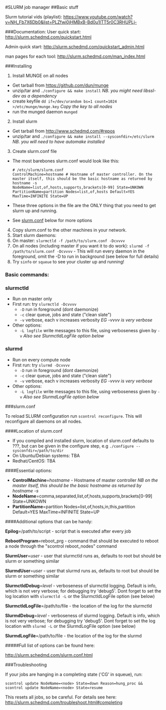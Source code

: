 #SLURM job manager
##Basic stuff

Slurm tutorial vids (playlist): https://www.youtube.com/watch?v=NH_Fb7X6Db0&list=PLZfwi0jHMBxB-Bd0u1lTT5r0C3RHUPLj-

###Documentation:
User quick start: http://slurm.schedmd.com/quickstart.html

Admin quick start: http://slurm.schedmd.com/quickstart_admin.html

man pages for each tool: http://slurm.schedmd.com/man_index.html

###Installing

1. Install MUNGE on all nodes
  - Get tarball from https://github.com/dun/munge
  - unzip/tar and `./configure && make install` *NB. you might need libssl-dev as a dependency*
  - create keyfile `dd if=/dev/urandom bs=1 count=1024 >/etc/munge/munge.key` *Copy the key to all nodes*
  - run the munged daemon `munged`
2. Install slurm
  - Get tarball from http://www.schedmd.com/#repos
  - unzip/tar and `./configure && make install --sysconfdir=/etc/slurm` *NB. you will need to have automake installed*
3. Create slurm.conf file
  - The most barebones slurm.conf would look like this:

    ```
    # /etc/slurm/slurm.conf
    ControlMachine=hostname # Hostname of master controller. On the master itself, this should be the basic hostname as returned by hostname -s
    NodeName=list,of,hosts,supports,brackets[0-99] State=UNKOWN
    PartitionName=partition Nodes=list,of,hosts Default=YES MaxTime=INFINITE State=UP
    ```
  - These three options in the file are the ONLY thing that you need to get slurm up and running.
  - See [slurm.conf](#slurmconf) below for more options
4. Copy slurm.conf to the other machines in your network.
5. Start slurm daemons:
  1. On master: `slurmctld -f /path/to/slurm.conf -Dcvvvv`
  2. On all nodes (including master if you want it to do work): `slurmd -f /path/to/slurm.conf -Dcvvvv`
    - This will run every daemon in the foreground, omit the -D to run in background (see below for full details)
6. Try `sinfo` or `squeue` to see your cluster up and running!

### Basic commands:
### slurmctld
- Run on master only
- First run: try `slurmctld -Dcvvvv`
  - `-D` run in foreground (dont daemonize)
  - `-c` clear queue, jobs and state ("clean slate")
  - `-v` verbose, each v increases verbosity *EG -vvvv is very verbose*
- Other options:
  - `-L logfile` write messages to this file, using verboseness given by `-v` *Also see SlurmctldLogFile option below*

### slurmd
- Run on every compute node
- First run: try `slurmd -Dcvvvv`
  - `-D` run in foreground (dont daemonize)
  - `-c` clear queue, jobs and state ("clean slate")
  - `-v` verbose, each v increases verbosity *EG -vvvv is very verbose*
- Other options:
  - `-L logfile` write messages to this file, using verboseness given by `-v` *Also see SlurmdLogFile option below*

###slurm.conf

To reload SLURM configuration run `scontrol reconfigure`. This will reconfigure all daemons on all nodes.

####Location of slurm.conf
- If you compiled and installed slurm, location of slurm.conf defaults to ???, but can be given in the configure step, e.g `./configure --sysconfdir=/path/to/dir`
- On Ubuntu/Debian systems: TBA
- Redhat/CentOS: TBA

####Essential options:

- **ControlMachine**=*hostname* - Hostname of master controller *NB on the master itself, this should be the basic hostname as returned by hostname -s*
- **NodeName**=comma,separated,list,of,hosts,supports,brackets[0-99] State=UNKOWN
- **PartitionName**=partition Nodes=list,of,hosts,in,this,partition Default=YES MaxTime=INFINITE State=UP


####Additional options that can be handy:

**Epilog**=/path/to/script - script that is executed after every job

**RebootProgram**=reboot_prg - command that should be executed to reboot a node through the "scontrol reboot_nodes" command

**SlurmUser**=*user* - user that slurmctld runs as, defaults to root but should be slurm or something similar

**SlurmdUser**=*user* - user that slurmd runs as, defaults to root but should be slurm or something similar

**SlurmctldDebug**=*level* - verboseness of slurmctld logging. Default is info, which is not very verbose; for debugging try 'debug5'. Dont forget to set the log location with `slurmctld -L` or the SlurmctldLogFile option (see below)

**SlurmctldLogFile**=/path/to/file - the location of the log for the slurmctld

**SlurmdDebug**=*level* - verboseness of slurmd logging. Default is info, which is not very verbose; for debugging try 'debug5'. Dont forget to set the log location with `slurmd -L` or the SlurmdLogFile option (see below)

**SlurmdLogFile**=/path/to/file - the location of the log for the slurmd


#####Full list of options can be found here:

http://slurm.schedmd.com/slurm.conf.html

###Troubleshooting

If your jobs are hanging in a completing state ('CG' in squeue), run:

`scontrol update NodeName=<node> State=down Reason=hung_proc && scontrol update NodeName=<node> State=resume`

This resets all jobs, so be careful. For details see here: http://slurm.schedmd.com/troubleshoot.html#completing
